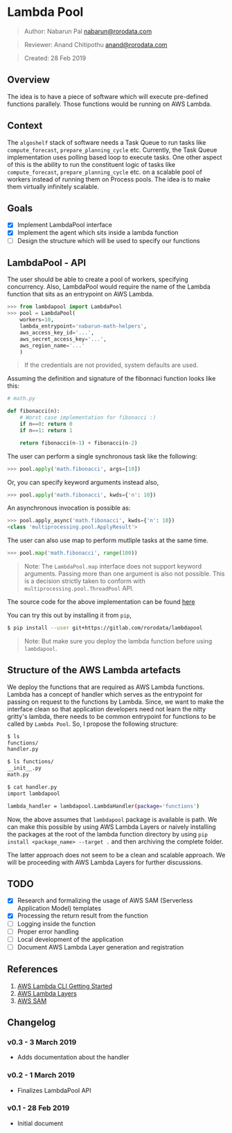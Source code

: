 # Lambda Pool

> Author: Nabarun Pal <nabarun@rorodata.com>

> Reviewer: Anand Chitipothu <anand@rorodata.com>

> Created: 28 Feb 2019

## Overview

The idea is to have a piece of software which will execute pre-defined functions parallely. Those functions would be running on AWS Lambda.

## Context

The `algoshelf` stack of software needs a Task Queue to run tasks like `compute_forecast`, `prepare_planning_cycle` etc. Currently, the Task Queue implementation uses polling based loop to execute tasks. One other aspect of this is the ability to run the constituent logic of tasks like `compute_forecast`, `prepare_planning_cycle` etc. on a scalable pool of workers instead of running them on Process pools. The idea is to make them virtually infinitely scalable.

## Goals

- [x] Implement LambdaPool interface
- [x] Implement the agent which sits inside a lambda function
- [ ] Design the structure which will be used to specify our functions

## LambdaPool - API

The user should be able to create a pool of workers, specifying concurrency. Also, LambdaPool would require the name of the Lambda function that sits as an entrypoint on AWS Lambda.

```python
>>> from lambdapool import LambdaPool
>>> pool = LambdaPool(
    workers=10,
    lambda_entrypoint='nabarun-math-helpers',
    aws_access_key_id='...',
    aws_secret_access_key='...',
    aws_region_name='...'
    )
```

> If the credentials are not provided, system defaults are used.

Assuming the definition and signature of the fibonnaci function looks like this:

```python
# math.py

def fibonacci(n):
    # Worst case implementation for fibonacci :)
    if n==0: return 0
    if n==1: return 1

    return fibonacci(n-1) + fibonacci(n-2)

```

The user can perform a single synchronous task like the following:

```python
>>> pool.apply('math.fibonacci', args=[10])
```

Or, you can specify keyword arguments instead also,

```python
>>> pool.apply('math.fibonacci', kwds={'n': 10})
```

An asynchronous invocation is possible as:

```python
>>> pool.apply_async('math.fibonacci', kwds={'n': 10})
<class 'multiprocessing.pool.ApplyResult'>
```

The user can also use map to perform mutliple tasks at the same time.

```python
>>> pool.map('math.fibonacci', range(100))
```

> Note: The `LambdaPool.map` interface does not support keyword arguments. Passing more than one argument is also not possible. This is a decision strictly taken to conform with `multiprocessing.pool.ThreadPool` API.

The source code for the above implementation can be found [here](https://github.com/rorodata/lambdapool)

You can try this out by installing it from `pip`,

```bash
$ pip install --user git+https://gitlab.com/rorodata/lambdapool
```

> Note: But make sure you deploy the lambda function before using `lambdapool`.

## Structure of the AWS Lambda artefacts

We deploy the functions that are required as AWS Lambda functions. Lambda has a concept of handler which serves as the entrypoint for passing on request to the functions by Lambda. Since, we want to make the interface clean so that application developers need not learn the nitty gritty's lambda, there needs to be common entrypoint for functions to be called by `Lambda Pool`. So, I propose the following structure:

```bash
$ ls
functions/
handler.py

$ ls functions/
__init__.py
math.py

$ cat handler.py
import lambdapool

lambda_handler = lambdapool.LambdaHandler(package='functions')
```

Now, the above assumes that `lambdapool` package is available is path. We can make this possible by using AWS Lambda Layers or naively installing the packages at the root of the lambda function directory by using `pip install <package_name> --target .` and then archiving the complete folder.

The latter approach does not seem to be a clean and scalable approach. We will be proceeding with AWS Lambda Layers for further discussions.

## TODO

- [x] Research and formalizing the usage of AWS SAM (Serverless Application Model) templates
- [x] Processing the return result from the function
- [ ] Logging inside the function
- [ ] Proper error handling
- [ ] Local development of the application
- [ ] Document AWS Lambda Layer generation and registration

## References

1. [AWS Lambda CLI Getting Started](https://docs.aws.amazon.com/lambda/latest/dg/with-userapp.html)
2. [AWS Lambda Layers](https://docs.aws.amazon.com/lambda/latest/dg/configuration-layers.html)
3. [AWS SAM](https://docs.aws.amazon.com/serverless-application-model/latest/developerguide/what-is-sam.html)

## Changelog

### v0.3 - 3 March 2019

- Adds documentation about the handler

### v0.2 - 1 March 2019

- Finalizes LambdaPool API

### v0.1 - 28 Feb 2019

- Initial document
